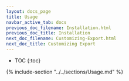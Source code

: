 ```yaml
---
layout: docs_page
title: Usage
navbar_active_tab: docs
previous_doc_filename: Installation.html
previous_doc_title: Installation
next_doc_filename: Customizing-Export.html
next_doc_title: Customizing Export
---
```


* TOC
{:toc}

{% include-section "../../sections/Usage.md" %}